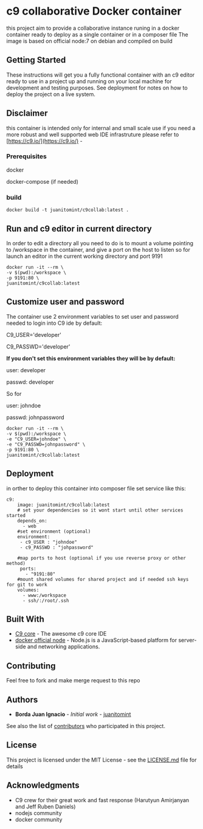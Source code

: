 # c9 collaborative Docker container
this project aim to provide a collaborative instance runing in a docker container ready to deploy as a single container or in a composer file
The image is based on official node:7 on debian and compiled on build



## Getting Started

These instructions will get you a fully functional container with an c9 editor ready to use in a project up and running on your local machine for development and testing purposes. See deployment for notes on how to deploy the project on a live system.

## Disclaimer
this container is intended only for internal and small scale use if you need a more robust and well supported web IDE infrastruture please refer to [https://c9.io/](https://c9.io/) - 

### Prerequisites

docker 

docker-compose (if needed)

### build

```
docker build -t juanitomint/c9collab:latest .
```

## Run and c9 editor in current directory

In order to edit a directory all you need to do is to mount a volume pointing to /workspace in the container, and give a port on the host to listen
so for launch an editor in the current working directory and port 9191


```
docker run -it --rm \
-v $(pwd):/workspace \
-p 9191:80 \
juanitomint/c9collab:latest 
```

## Customize user and password

The container use 2 environment variables to set user and password needed to login into C9 ide by default:

C9_USER='developer'

C9_PASSWD='developer'

**If you don't set this environment variables they will be by default:**

user: developer

passwd: developer

So for 

user: johndoe

passwd: johnpassword

```
docker run -it --rm \
-v $(pwd):/workspace \
-e "C9_USER=johndoe" \
-e "C9_PASSWD=johnpassword" \
-p 9191:80 \
juanitomint/c9collab:latest 
```


## Deployment

in orther to deploy this container into composer file set service like this:

```
c9:
    image: juanitomint/c9collab:latest
    # set your dependencies so it wont start until other services started
    depends_on: 
      - web
    #set environment (optional)
    environment:
     - c9_USER : "johndoe"
     - c9_PASSWD : "johpassword"
    
    #map ports to host (optional if you use reverse proxy or other method)
     ports:
       - "9191:80"
    #mount shared volumes for shared project and if needed ssh keys for git to work
    volumes:
      - www:/workspace
      - ssh/:/root/.ssh
```      

## Built With

* [C9 core](https://github.com/c9/core) - The awesome c9 core IDE
* [docker official node](https://hub.docker.com/_/node/) - Node.js is a JavaScript-based platform for server-side and networking applications.


## Contributing

Feel free to fork and make merge request to this repo



## Authors

* **Borda Juan Ignacio** - *Initial work* - [juanitomint](https://github.com/juanitomint)

See also the list of [contributors](https://github.com/juanitomint/contributors) who participated in this project.

## License

This project is licensed under the MIT License - see the [LICENSE.md](LICENSE.md) file for details

## Acknowledgments

* C9 crew for their great work and fast response (Harutyun Amirjanyan and Jeff Ruben Daniels)
* nodejs community
* docker community
